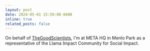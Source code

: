```yaml
---
layout: post
date: 2024-05-01 15:59:00-0400
inline: true
related_posts: false
---
```


On behalf of <a href="https://www.thegoodscientists.com">TheGoodScientists</a>, I'm at META HQ in Menlo Park as a representative of the Llama Impact Community for Social Impact.
